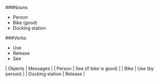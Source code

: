 ###Nouns
- Person
- Bike (good)
- Docking station 

###Verbs
- Use
- Release 
- See 

| Objects | Messages |
| Person | See (if bike is good) |
| Bike | Use (by person) |
| Docking station | Release |



